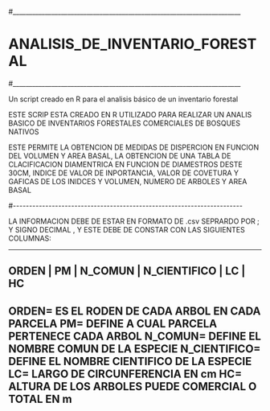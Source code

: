 #_______________________________________________________________________
# ANALISIS_DE_INVENTARIO_FORESTAL
#_______________________________________________________________________

Un script creado en R para el analisis básico de un inventario forestal

ESTE SCRIP ESTA CREADO EN R UTILIZADO PARA REALIZAR UN ANALIS BASICO 
DE INVENTARIOS FORESTALES COMERCIALES DE BOSQUES NATIVOS

ESTE PERMITE LA OBTENCION DE MEDIDAS DE DISPERCION EN FUNCION DEL VOLUMEN Y AREA BASAL,
LA OBTENCION DE UNA TABLA DE CLACIFICACION DIAMENTRICA EN FUNCION DE DIAMESTROS DESTE 30CM,
INDICE DE VALOR DE INPORTANCIA, VALOR DE COVETURA Y GAFICAS DE LOS INIDCES Y VOLUMEN, NUMERO
DE ARBOLES Y AREA BASAL

#-----------------------------------------------------------------------

LA INFORMACION DEBE DE ESTAR EN FORMATO DE .csv SEPRARDO POR ; Y SIGNO DECIMAL , Y ESTE DEBE
DE CONSTAR CON LAS SIGUIENTES COLUMNAS:


-----------------------------------------------------------------------
ORDEN | PM | N_COMUN | N_CIENTIFICO | LC | HC
-----------------------------------------------------------------------

ORDEN= ES EL RODEN DE CADA ARBOL EN CADA PARCELA
PM= DEFINE A CUAL PARCELA PERTENECE CADA ARBOL
N_COMUN= DEFINE EL NOMBRE COMUN DE LA ESPECIE
N_CIENTIFICO= DEFINE EL NOMBRE CIENTIFICO DE LA ESPECIE
LC= LARGO DE CIRCUNFERENCIA EN cm
HC= ALTURA DE LOS ARBOLES PUEDE COMERCIAL O TOTAL EN m
----------------------------------------------------------------------

